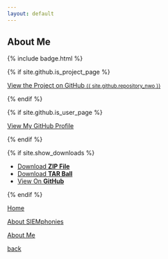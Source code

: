 ```yaml
---
layout: default
---
```


## About Me

{% include badge.html %}

{% if site.github.is_project_page %}
<p class="view"><a href="{{ site.github.repository_url }}">View the Project on GitHub <small>{{ site.github.repository_nwo }}</small></a></p>
{% endif %}

{% if site.github.is_user_page %}
<p class="view"><a href="{{ site.github.owner_url }}">View My GitHub Profile</a></p>
{% endif %}

{% if site.show_downloads %}
<ul class="downloads">
  <li><a href="{{ site.github.zip_url }}">Download <strong>ZIP File</strong></a></li>
  <li><a href="{{ site.github.tar_url }}">Download <strong>TAR Ball</strong></a></li>
  <li><a href="{{ site.github.repository_url }}">View On <strong>GitHub</strong></a></li>
</ul>
{% endif %}
<p class="view"><a href="{{ site.baseurl }}{% link index.md %}">Home</a></p>
<p class="view"><a href="{{ site.baseurl }}{% link sample.md %}">About SIEMphonies</a></p>
<p class="view"><a href="{{ site.baseurl }}{% link about.md %}">About Me</a></p>

[back](./)
